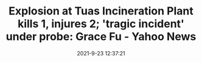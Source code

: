 ---
"title": "Explosion at Tuas Incineration Plant kills 1, injures 2; 'tragic incident' under probe: Grace Fu - Yahoo News"
"date": "2021-9-23 12:37:21"
"feed_name": "GOOGLENEWSINDUSTRIAL"
"feed_website": "https://news.google.com/search?q=industrial%2Bincident&hl=en-US&gl=US&ceid=US:en"
"feed_rss": "https://news.google.com/rss/search?q=industrial%2Bincident&hl=en-US&gl=US&ceid=US:en"
"link": "https://news.yahoo.com/fire-tuas-incineration-plant-kills-1-injures-2-grace-fu-123721123.html"
"file": "_posts/2021-1-1-1bd0d338f829e4844213a9f46cb1e011a9228bf8.md"
"accident": "1"
"drilling": "1"
"dead": "1"
"injured": "2"
"where": "industrial site"
---